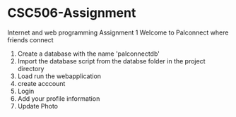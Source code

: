 # CSC506-Assignment
Internet and web programming Assignment 1 
Welcome to Palconnect where friends connect

1. Create a database with the name 'palconnectdb'
2. Import the database script from the databse folder in the project directory
3. Load run the webapplication 
3. create acccount
4. Login
5. Add your profile information 
6. Update Photo
